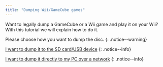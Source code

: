 ```yaml
---
title: "Dumping Wii/GameCube games"
---
```


Want to legally dump a GameCube or a Wii game and play it on your Wii? With this tutorial we will explain how to do it.

Please choose how you want to dump the disc.
{: .notice--warning}

[I want to dump it to the SD card/USB device](cleanrip)
{: .notice--info}

[I want to dump it directly to my PC over a network](dump-smb)
{: .notice--info}
